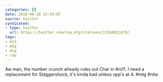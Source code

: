 ```yaml
---
categories: []
date: 2010-06-28 15:54:07
source: twitter
syndicated:
- type: twitter
  url: https://twitter.com/roy_mtg/statuses/17260821878/
tags:
- m11
- mtg
- mtg
- rdw
---
```


Aw man, the number crunch already rules out Char in #m11. I need a replacement for Staggershock, it's kinda bad unless opp's at 4. #mtg #rdw